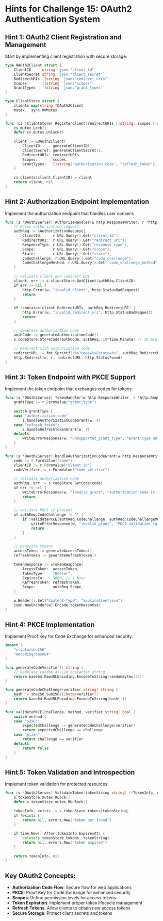 # Hints for Challenge 15: OAuth2 Authentication System

## Hint 1: OAuth2 Client Registration and Management
Start by implementing client registration with secure storage:
```go
type OAuth2Client struct {
    ClientID     string `json:"client_id"`
    ClientSecret string `json:"client_secret"`
    RedirectURIs []string `json:"redirect_uris"`
    Scopes       []string `json:"scopes"`
    GrantTypes   []string `json:"grant_types"`
}

type ClientStore struct {
    clients map[string]*OAuth2Client
    mutex   sync.RWMutex
}

func (cs *ClientStore) RegisterClient(redirectURIs []string, scopes []string) (*OAuth2Client, error) {
    cs.mutex.Lock()
    defer cs.mutex.Unlock()
    
    client := &OAuth2Client{
        ClientID:     generateClientID(),
        ClientSecret: generateClientSecret(),
        RedirectURIs: redirectURIs,
        Scopes:       scopes,
        GrantTypes:   []string{"authorization_code", "refresh_token"},
    }
    
    cs.clients[client.ClientID] = client
    return client, nil
}
```

## Hint 2: Authorization Endpoint Implementation
Implement the authorization endpoint that handles user consent:
```go
func (s *OAuth2Server) AuthorizeHandler(w http.ResponseWriter, r *http.Request) {
    // Parse authorization request
    authReq := &AuthorizationRequest{
        ClientID:     r.URL.Query().Get("client_id"),
        RedirectURI:  r.URL.Query().Get("redirect_uri"),
        ResponseType: r.URL.Query().Get("response_type"),
        Scope:        r.URL.Query().Get("scope"),
        State:        r.URL.Query().Get("state"),
        CodeChallenge: r.URL.Query().Get("code_challenge"),
        CodeChallengeMethod: r.URL.Query().Get("code_challenge_method"),
    }
    
    // Validate client and redirect URI
    client, err := s.clientStore.GetClient(authReq.ClientID)
    if err != nil {
        http.Error(w, "invalid_client", http.StatusBadRequest)
        return
    }
    
    if !contains(client.RedirectURIs, authReq.RedirectURI) {
        http.Error(w, "invalid_redirect_uri", http.StatusBadRequest)
        return
    }
    
    // Generate authorization code
    authCode := generateAuthorizationCode()
    s.codeStore.StoreCode(authCode, authReq, 10*time.Minute) // 10 min expiry
    
    // Redirect with authorization code
    redirectURL := fmt.Sprintf("%s?code=%s&state=%s", authReq.RedirectURI, authCode, authReq.State)
    http.Redirect(w, r, redirectURL, http.StatusFound)
}
```

## Hint 3: Token Endpoint with PKCE Support
Implement the token endpoint that exchanges codes for tokens:
```go
func (s *OAuth2Server) TokenHandler(w http.ResponseWriter, r *http.Request) {
    grantType := r.FormValue("grant_type")
    
    switch grantType {
    case "authorization_code":
        s.handleAuthorizationCodeGrant(w, r)
    case "refresh_token":
        s.handleRefreshTokenGrant(w, r)
    default:
        writeErrorResponse(w, "unsupported_grant_type", "Grant type not supported")
    }
}

func (s *OAuth2Server) handleAuthorizationCodeGrant(w http.ResponseWriter, r *http.Request) {
    code := r.FormValue("code")
    clientID := r.FormValue("client_id")
    codeVerifier := r.FormValue("code_verifier")
    
    // Validate authorization code
    authReq, err := s.codeStore.GetCode(code)
    if err != nil {
        writeErrorResponse(w, "invalid_grant", "Authorization code is invalid")
        return
    }
    
    // Validate PKCE if present
    if authReq.CodeChallenge != "" {
        if !validatePKCE(authReq.CodeChallenge, authReq.CodeChallengeMethod, codeVerifier) {
            writeErrorResponse(w, "invalid_grant", "PKCE validation failed")
            return
        }
    }
    
    // Generate tokens
    accessToken := generateAccessToken()
    refreshToken := generateRefreshToken()
    
    tokenResponse := &TokenResponse{
        AccessToken:  accessToken,
        TokenType:    "Bearer",
        ExpiresIn:    3600, // 1 hour
        RefreshToken: refreshToken,
        Scope:        authReq.Scope,
    }
    
    w.Header().Set("Content-Type", "application/json")
    json.NewEncoder(w).Encode(tokenResponse)
}
```

## Hint 4: PKCE Implementation
Implement Proof Key for Code Exchange for enhanced security:
```go
import (
    "crypto/sha256"
    "encoding/base64"
)

func generateCodeVerifier() string {
    // Generate random 43-128 character string
    return base64.RawURLEncoding.EncodeToString(randomBytes(32))
}

func generateCodeChallenge(verifier string) string {
    hash := sha256.Sum256([]byte(verifier))
    return base64.RawURLEncoding.EncodeToString(hash[:])
}

func validatePKCE(challenge, method, verifier string) bool {
    switch method {
    case "S256":
        expectedChallenge := generateCodeChallenge(verifier)
        return expectedChallenge == challenge
    case "plain":
        return challenge == verifier
    default:
        return false
    }
}
```

## Hint 5: Token Validation and Introspection
Implement token validation for protected resources:
```go
func (s *OAuth2Server) ValidateToken(tokenString string) (*TokenInfo, error) {
    s.tokenStore.mutex.RLock()
    defer s.tokenStore.mutex.RUnlock()
    
    tokenInfo, exists := s.tokenStore.tokens[tokenString]
    if !exists {
        return nil, errors.New("token not found")
    }
    
    if time.Now().After(tokenInfo.ExpiresAt) {
        delete(s.tokenStore.tokens, tokenString)
        return nil, errors.New("token expired")
    }
    
    return tokenInfo, nil
}
```

## Key OAuth2 Concepts:
- **Authorization Code Flow**: Secure flow for web applications
- **PKCE**: Proof Key for Code Exchange for enhanced security
- **Scopes**: Define permission levels for access tokens
- **Token Expiration**: Implement proper token lifecycle management
- **Refresh Tokens**: Allow clients to obtain new access tokens
- **Secure Storage**: Protect client secrets and tokens 